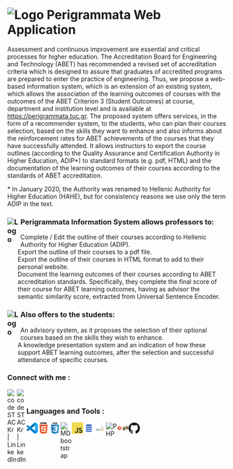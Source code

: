 
<h1> <img src="https://perigrammata.tuc.gr/public/img/logo.png" alt="Logo" height="30" width="50"> Perigrammata Web Application
</h1>


Assessment and continuous improvement are essential and critical processes for higher education. The Accreditation Board for Engineering and Technology (ABET) has recommended a revised set of accreditation criteria which is designed to assure that graduates
of accredited programs are prepared to enter the practice of engineering. Thus, we propose a web-based information system, which is an extension of an existing system, which allows the association of the learning outcomes of courses with the outcomes of the ABET
Criterion 3 (Student Outcomes) at course, department and institution level and is available at https://perigrammata.tuc.gr. The proposed system offers services, in the form of a recommender system, to the students, who can plan their courses selection, based on the skills they want to enhance and also informs about the reinforcement rates for ABET achievements of the courses that they have successfully attended. It allows instructors to export the course outlines (according to the Quality Assurance and Certification Authority in Higher Education, ADIP*) to standard formats (e.g. pdf, HTML) and the
documentation of the learning outcomes of their courses according to the standards of ABET accreditation.

&#42; In January 2020, the Authority was renamed to Hellenic Authority for Higher
Education (HAHE), but for consistency reasons we use only the term ADIP in the text.



<h3> <img align="left" src="https://perigrammata.tuc.gr/public/img/prof.png" alt="Logo" height="70" width="30">  Perigrammata Information System allows professors to: </h3>
<ul style=" list-style:none;">
    <li> Complete / Edit the οutline of their courses according to Hellenic Authority for Higher Education (ADIP). </li>
    <li> Export the outline of their courses to a pdf file. </li>
    <li> Export the outline of their courses in HTML format to add to their personal website.</li>
    <li> Document the learning outcomes of their courses according to ABET accreditation standards. Specifically, they complete the final score of their course for ABET learning outcomes, having as advisor the semantic similarity score,  extracted from Universal Sentence Encoder.</li>
</ul>
  
<h3> <img align="left" src="https://perigrammata.tuc.gr/public/img/stud.png" alt="Logo" height="70" width="30">  Also offers to the students: </h3>
<ul style=" list-style:none;">
    <li>An advisory system, as it proposes the selection of their optional courses based on the skills they wish to enhance.</li>
    <li>A knowledge presentation system and an indication of how these support ABET learning outcomes, after the selection and successful attendance of specific courses.</li>
</ul>


### Connect with me :
<a href="https://www.linkedin.com/in/emmanouil-xanthakis
" target="_blank"><img align="left" alt="codeSTACKr | LinkedIn" width="22px" src="https://camo.githubusercontent.com/d659d2bac00c01b42bffbae84bdc121e828b8fecd5b4949ffa2575f5d9e4a371/68747470733a2f2f63646e2e6a7364656c6976722e6e65742f6e706d2f73696d706c652d69636f6e734076332f69636f6e732f6c696e6b6564696e2e737667"  style="max-width:100%;"></a>


<a href="mailto:manolis.ksanthakis@gmail.com"><img align="left" alt="codeSTACKr | LinkedIn" width="22px" src="https://upload.wikimedia.org/wikipedia/commons/thumb/7/7e/Gmail_icon_%282020%29.svg/512px-Gmail_icon_%282020%29.svg.png" style="max-width:100%;"></a>

<br/>

### Languages and Tools :
<img align="left" alt="Visual Studio Code" width="26px" src="https://raw.githubusercontent.com/github/explore/80688e429a7d4ef2fca1e82350fe8e3517d3494d/topics/visual-studio-code/visual-studio-code.png" style="max-width:100%;">
<img align="left" alt="HTML5" width="26px" src="https://raw.githubusercontent.com/github/explore/80688e429a7d4ef2fca1e82350fe8e3517d3494d/topics/html/html.png" style="max-width:100%;">
<img align="left" alt="CSS3" width="26px" src="https://raw.githubusercontent.com/github/explore/80688e429a7d4ef2fca1e82350fe8e3517d3494d/topics/css/css.png" style="max-width:100%;">
<img align="left" alt="MDbootstrap" width="26px" src="https://mdbcdn.b-cdn.net/img/Marketing/general/logo/big/mdb.png" style="max-width:100%;">

<img align="left" alt="JavaScript" width="26px" src="https://raw.githubusercontent.com/github/explore/80688e429a7d4ef2fca1e82350fe8e3517d3494d/topics/javascript/javascript.png" style="max-width:100%;">
<img align="left" alt="SQL" width="26px" src="https://raw.githubusercontent.com/github/explore/80688e429a7d4ef2fca1e82350fe8e3517d3494d/topics/sql/sql.png" style="max-width:100%;">
<img align="left" alt="MySQL" width="26px" src="https://raw.githubusercontent.com/github/explore/80688e429a7d4ef2fca1e82350fe8e3517d3494d/topics/mysql/mysql.png" style="max-width:100%;">
<img align="left" alt="PHP" width="26px" src="https://upload.wikimedia.org/wikipedia/commons/thumb/2/27/PHP-logo.svg/1024px-PHP-logo.svg.png" style="max-width:100%;">
<img align="left" alt="Git" width="26px" src="https://raw.githubusercontent.com/github/explore/80688e429a7d4ef2fca1e82350fe8e3517d3494d/topics/git/git.png" style="max-width:100%;">
<img align="left" alt="GitHub" width="26px" src="https://raw.githubusercontent.com/github/explore/78df643247d429f6cc873026c0622819ad797942/topics/github/github.png" style="max-width:100%;">

